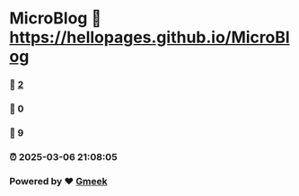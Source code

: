 # MicroBlog :link: https://hellopages.github.io/MicroBlog 
### :page_facing_up: [2](https://hellopages.github.io/MicroBlog/tag.html) 
### :speech_balloon: 0 
### :hibiscus: 9 
### :alarm_clock: 2025-03-06 21:08:05 
### Powered by :heart: [Gmeek](https://github.com/Meekdai/Gmeek)
